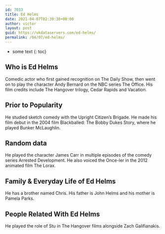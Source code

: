 ```yaml
---
id: 7033
title: Ed Helms
date: 2021-04-07T02:39:38+00:00
author: victor
layout: post
guid: https://ukdataservers.com/ed-helms/
permalink: /04/07/ed-helms/
---
```


* some text
{: toc}


## Who is Ed Helms



Comedic actor who first gained recognition on The Daily Show, then went on to play the character Andy Bernard on the NBC series The Office. His film credits include The Hangover trilogy, Cedar Rapids and Vacation.

                
                
                
## Prior to Popularity



He studied sketch comedy with the Upright Citizen&#8217;s Brigade. He made his film debut in the 2004 film Blackballed: The Bobby Dukes Story, where he played Bunker McLaughlin.

                
                
                
## Random data



He played the character James Carr in multiple episodes of the comedy series Arrested Development. He also voiced the Once-ler in the 2012 animated film The Lorax.

                
                
                
## Family & Everyday Life of Ed Helms



He has a brother named Chris. His father is John Helms and his mother is Pamela Parks.

                
                
                
## People Related With Ed Helms



He played the role of Stu in The Hangover films alongside Zach Galifianakis.

                
              
            
          
          
          